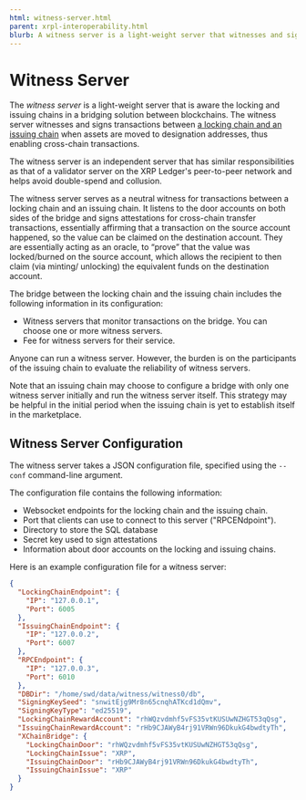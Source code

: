 ```yaml
---
html: witness-server.html
parent: xrpl-interoperability.html
blurb: A witness server is a light-weight server that witnesses and signs transactions between the XRP Ledger and another chain. 
---
```

# Witness Server

The _witness server_ is a light-weight server that is aware the locking and issuing chains in a bridging solution between blockchains. The witness server witnesses and signs transactions between [a locking chain and an issuing chain](cross-chain-bridges.md) when assets are moved to designation addresses, thus enabling cross-chain transactions. 

The witness server is an independent server that has similar responsibilities as that of a validator server on the XRP Ledger's peer-to-peer network and helps avoid double-spend and collusion. 

The witness server serves as a neutral witness for transactions between a locking chain and an issuing chain. 
It listens to the door accounts on both sides of the bridge and signs attestations for cross-chain transfer transactions, essentially affirming that a transaction on the source account happened, so the value can be claimed on the destination account. They are essentially acting as an oracle, to “prove” that the value was locked/burned on the source account, which allows the recipient to then claim (via minting/ unlocking) the equivalent funds on the destination account.

The bridge between the locking chain and the issuing chain includes the following information in its configuration: 

* Witness servers that monitor transactions on the bridge. You can choose one or more witness servers. 
* Fee for witness servers for their service.
 
Anyone can run a witness server. However, the burden is on the participants of the issuing chain to evaluate the reliability of witness servers. 

Note that an issuing chain may choose to configure a bridge with only one witness server initially and run the witness server itself. This strategy may be helpful in the initial period when the issuing chain is yet to establish itself in the marketplace.


## Witness Server Configuration

The witness server takes a JSON configuration file, specified using the `--conf` command-line argument.

The configuration file contains the following information:
* Websocket endpoints for the locking chain and the issuing chain.
* Port that clients can use to connect to this server ("RPCENdpoint").
* Directory to store the SQL database
* Secret key used to sign attestations
* Information about door accounts on the locking and issuing chains.

Here is an example configuration file for a witness server:

```json
{
  "LockingChainEndpoint": {
    "IP": "127.0.0.1",
    "Port": 6005
  },
  "IssuingChainEndpoint": {
    "IP": "127.0.0.2",
    "Port": 6007
  },
  "RPCEndpoint": {
    "IP": "127.0.0.3",
    "Port": 6010
  },
  "DBDir": "/home/swd/data/witness/witness0/db",
  "SigningKeySeed": "snwitEjg9Mr8n65cnqhATKcd1dQmv",
  "SigningKeyType": "ed25519",
  "LockingChainRewardAccount": "rhWQzvdmhf5vFS35vtKUSUwNZHGT53qQsg",
  "IssuingChainRewardAccount": "rHb9CJAWyB4rj91VRWn96DkukG4bwdtyTh",
  "XChainBridge": {
    "LockingChainDoor": "rhWQzvdmhf5vFS35vtKUSUwNZHGT53qQsg",
    "LockingChainIssue": "XRP",
    "IssuingChainDoor": "rHb9CJAWyB4rj91VRWn96DkukG4bwdtyTh",
    "IssuingChainIssue": "XRP"
  }
}
```

